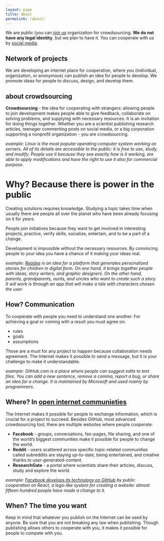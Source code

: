```yaml
---
layout: page
title: About
permalink: /about/
---
```


We are public (you can [join us](/join) organization for crowdsourcing. **We do not have any legal identity**, but we plan to have it. You can cooperate with us by [social media](/join).

## Network of projects
We are developing an internet place for cooperation, where you (individual, organization, or anonymous) can publish an idea for people to develop. We promote ideas for people to discuss, design, and develop them.

## about crowdsourcing 

**Crowdsourcing** - the idea for cooperating with strangers: allowing people to join development makes people able to give feedback, collaborate on solving problems, and supplying with necessary resources. It is an invitation for doing things together. Whether you are a scientist publishing research articles, teenager commenting posts on social media, or a big corporation supporting a nonprofit organization - you are crowdsourcing.

*example: Linux is the most popular operating computer system working on servers. All of its details are accessible to the public: it is free to use, study, and modify. People use it because they see exactly how is it working, are able to apply modifications and have the right to use it also for commercial purpose.*

# Why? **Because there is power in the public**

Creating solutions requires knowledge. Studying a topic takes time when usually there are people all over the planet who have been already focusing on it for years. 

People join initiatives because they want to get involved in interesting projects, practice, verify skills, socialize, entertain, and to be a part of a change. 

Development is impossible without the necessary resources. By convincing people to your idea you have a chance of it making your ideas real.

*example: [Readee](https://2do.net/2020/07/06/Tales-Personalization.html) is an idea for a platform that generates personalized stories for children in digital form. On one hand, it brings together people with ideas, story writers, and graphic designers. On the other hand, parents, grandparents, aunts, and uncles who want to create such a story. It will work is through an app that will make a tale with characters chosen the user.*

## How? Communication

To cooperate with people you need to understand one another. For achieving a goal or coming with a result you must agree on:
* rules
* goals
* assumptions

Those are a must for any project to happen because collaboration needs agreement. The Internet makes it possible to send a message, but it is your challenge to make it understandable.

*example: GitHub.com is a place where people can suggest edits to text files. You can add a new sentence, remove a comma, report a bug, or share an idea for a change. It is maintained by Microsoft and used mainly by programmers.*

## Where? In [open internet communieties](/join)

The Internet makes it possible for people to exchange information, which is crucial for a project to succeed. Besides GitHub, most advanced crowdsourcing tool, there are multiple websites where people cooperate:
* **Facebook** - groups, conversations, fan-pages, file sharing, and one of the world’s biggest communities make it possible for people to change the world.
* **Reddit** - users scattered across specific topic-related communities called subreddits are staying up-to-date, being entertained, and creative thanks to user-generated-content.
* **ResearchGate** - a portal where scientists share their articles, discuss, study and explore the world.

*example: [Facebook develops its technology on GitHub](https://github.com/facebook/react) by public cooperation on React, a lego-like system for creating a website: almost fifteen hundred people have made a change to it.*

## When? The time you want
Keep in mind that whatever you publish on the Internet can be used by anyone. Be sure that you are not breaking any law when publishing. Though publishing allows others to cooperate with you, it makes it possible for people to compete with you.

